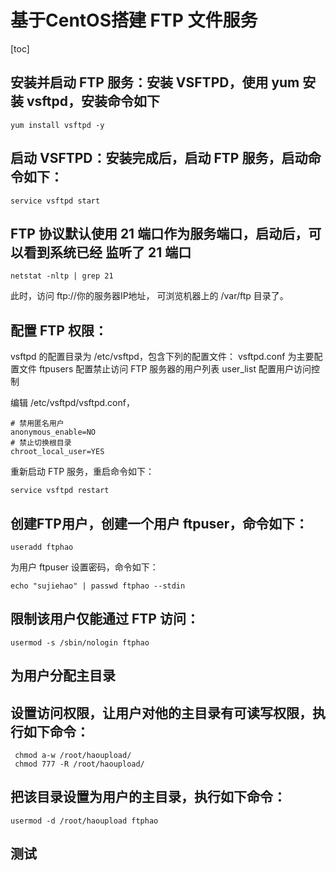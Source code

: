 # 基于CentOS搭建 FTP 文件服务

[toc]

## 安装并启动 FTP 服务：安装 VSFTPD，使用 yum 安装 vsftpd，安装命令如下
```
yum install vsftpd -y
```

## 启动 VSFTPD：安装完成后，启动 FTP 服务，启动命令如下：
```
service vsftpd start
```

## FTP 协议默认使用 21 端口作为服务端口，启动后，可以看到系统已经 监听了 21 端口
```
netstat -nltp | grep 21
```
此时，访问 ftp://你的服务器IP地址， 可浏览机器上的 /var/ftp 目录了。

## 配置 FTP 权限：
vsftpd 的配置目录为 /etc/vsftpd，包含下列的配置文件：
vsftpd.conf 为主要配置文件
ftpusers 配置禁止访问 FTP 服务器的用户列表
user_list 配置用户访问控制

编辑 /etc/vsftpd/vsftpd.conf，
```
# 禁用匿名用户
anonymous_enable=NO
# 禁止切换根目录
chroot_local_user=YES
```
重新启动 FTP 服务，重启命令如下：
```
service vsftpd restart
```

## 创建FTP用户，创建一个用户 ftpuser，命令如下：
```
useradd ftphao
```
为用户 ftpuser 设置密码，命令如下：
```
echo "sujiehao" | passwd ftphao --stdin
```

## 限制该用户仅能通过 FTP 访问：
```
usermod -s /sbin/nologin ftphao
```

## 为用户分配主目录

## 设置访问权限，让用户对他的主目录有可读写权限，执行如下命令：
```
 chmod a-w /root/haoupload/ 
 chmod 777 -R /root/haoupload/

```
## 把该目录设置为用户的主目录，执行如下命令：
```
usermod -d /root/haoupload ftphao
```

## 测试





